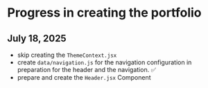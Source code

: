 # Progress in creating the portfolio

## July 18, 2025
- skip creating the `ThemeContext.jsx`
- create `data/navigation.js` for the navigation configuration in preparation for the header and the navigation. ✅
- prepare and create the `Header.jsx` Component
